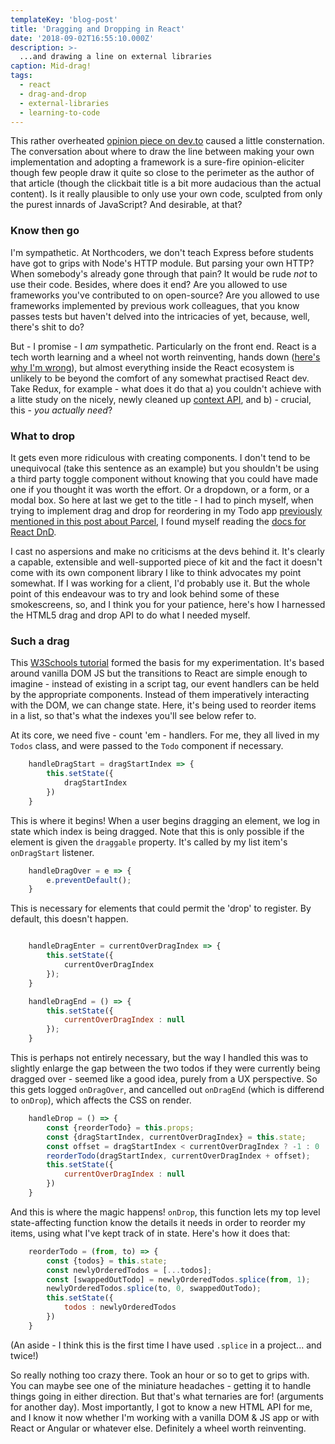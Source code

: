 ```yaml
---
templateKey: 'blog-post'
title: 'Dragging and Dropping in React'
date: '2018-09-02T16:55:10.000Z'
description: >-
  ...and drawing a line on external libraries
caption: Mid-drag!
tags:
  - react
  - drag-and-drop
  - external-libraries
  - learning-to-code
---
```


This rather overheated [opinion piece on dev.to](https://dev.to/gypsydave5/why-you-shouldnt-use-a-web-framework-3g24) caused a little consternation. The conversation about where to draw the line between making your own implementation and adopting a framework is a sure-fire opinion-eliciter though few people draw it quite so close to the perimeter as the author of that article (though the clickbait title is a bit more audacious than the actual content). Is it really plausible to only use your own code, sculpted from only the purest innards of JavaScript? And desirable, at that?

### Know then go

I'm sympathetic. At Northcoders, we don't teach Express before students have got to grips with Node's HTTP module. But parsing your own HTTP? When somebody's already gone through that pain? It would be rude _not_ to use their code. Besides, where does it end? Are you allowed to use frameworks you've contributed to on open-source? Are you allowed to use frameworks implemented by previous work colleagues, that you know passes tests but haven't delved into the intricacies of yet, because, well, there's shit to do?

But - I promise - I _am_ sympathetic. Particularly on the front end. React is a tech worth learning and a wheel not worth reinventing, hands down ([here's why I'm wrong](https://medium.com/@sweetpalma/gooact-react-in-160-lines-of-javascript-44e0742ad60f)), but almost everything inside the React ecosystem is unlikely to be beyond the comfort of any somewhat practised React dev. Take Redux, for example - what does it do that a) you couldn't achieve with a litte study on the nicely, newly cleaned up [context API](https://reactjs.org/docs/context.html), and b) - crucial, this - _you actually need_?

### What to drop

It gets even more ridiculous with creating components. I don't tend to be unequivocal (take this sentence as an example) but you shouldn't be using a third party toggle component without knowing that you could have made one if you thought it was worth the effort. Or a dropdown, or a form, or a modal box. So here at last we get to the title - I had to pinch myself, when trying to implement drag and drop for reordering in my Todo app [previously mentioned in this post about Parcel](https://www.jrcode.co.uk/blog/2018-08-10-getting-going-with-parcel/), I found myself reading the [docs for React DnD](http://react-dnd.github.io/react-dnd/).

I cast no aspersions and make no criticisms at the devs behind it. It's clearly a capable, extensible and well-supported piece of kit and the fact it doesn't come with its own component library I like to think advocates my point somewhat. If I was working for a client, I'd probably use it. But the whole point of this endeavour was to try and look behind some of these smokescreens, so, and I think you for your patience, here's how I harnessed the HTML5 drag and drop API to do what I needed myself.

### Such a drag

This [W3Schools tutorial](https://www.w3schools.com/html/html5_draganddrop.asp) formed the basis for my experimentation. It's based around vanilla DOM JS but the transitions to React are simple enough to imagine - instead of existing in a script tag, our event handlers can be held by the appropriate components. Instead of them imperatively interacting with the DOM, we can change state. Here, it's being used to reorder items in a list, so that's what the indexes you'll see below refer to.

At its core, we need five - count 'em - handlers. For me, they all lived in my `Todos` class, and were passed to the `Todo` component if necessary.

```js
    handleDragStart = dragStartIndex => {
        this.setState({
            dragStartIndex
        })
    }
```

This is where it begins! When a user begins dragging an element, we log in state which index is being dragged. Note that this is only possible if the element is given the `draggable` property. It's called by my list item's `onDragStart` listener.

```js
    handleDragOver = e => {
        e.preventDefault();
    }
```

This is necessary for elements that could permit the 'drop' to register. By default, this doesn't happen.

```js

    handleDragEnter = currentOverDragIndex => {
        this.setState({
            currentOverDragIndex
        });
    }

    handleDragEnd = () => {
        this.setState({
            currentOverDragIndex : null
        });
    }
```

This is perhaps not entirely necessary, but the way I handled this was to slightly enlarge the gap between the two todos if they were currently being dragged over - seemed like a good idea, purely from a UX perspective. So this gets logged `onDragOver`, and cancelled out `onDragEnd` (which is differend to `onDrop`), which affects the CSS on render.

```js
    handleDrop = () => {
        const {reorderTodo} = this.props;
        const {dragStartIndex, currentOverDragIndex} = this.state;
        const offset = dragStartIndex < currentOverDragIndex ? -1 : 0
        reorderTodo(dragStartIndex, currentOverDragIndex + offset);
        this.setState({
            currentOverDragIndex : null
        })
    }
```

And this is where the magic happens! `onDrop`, this function lets my top level state-affecting function know the details it needs in order to reorder my items, using what I've kept track of in state. Here's how it does that:

```js
    reorderTodo = (from, to) => {
        const {todos} = this.state;
        const newlyOrderedTodos = [...todos];
        const [swappedOutTodo] = newlyOrderedTodos.splice(from, 1);
        newlyOrderedTodos.splice(to, 0, swappedOutTodo);
        this.setState({
            todos : newlyOrderedTodos
        })
    }
```

(An aside - I think this is the first time I have used `.splice` in a project... and twice!)

So really nothing too crazy there. Took an hour or so to get to grips with. You can maybe see one of the miniature headaches - getting it to handle things going in either direction. But that's what ternaries are for! (arguments for another day). Most importantly, I got to know a new HTML API for me, and I know it now whether I'm working with a vanilla DOM & JS app or with React or Angular or whatever else. Definitely a wheel worth reinventing.